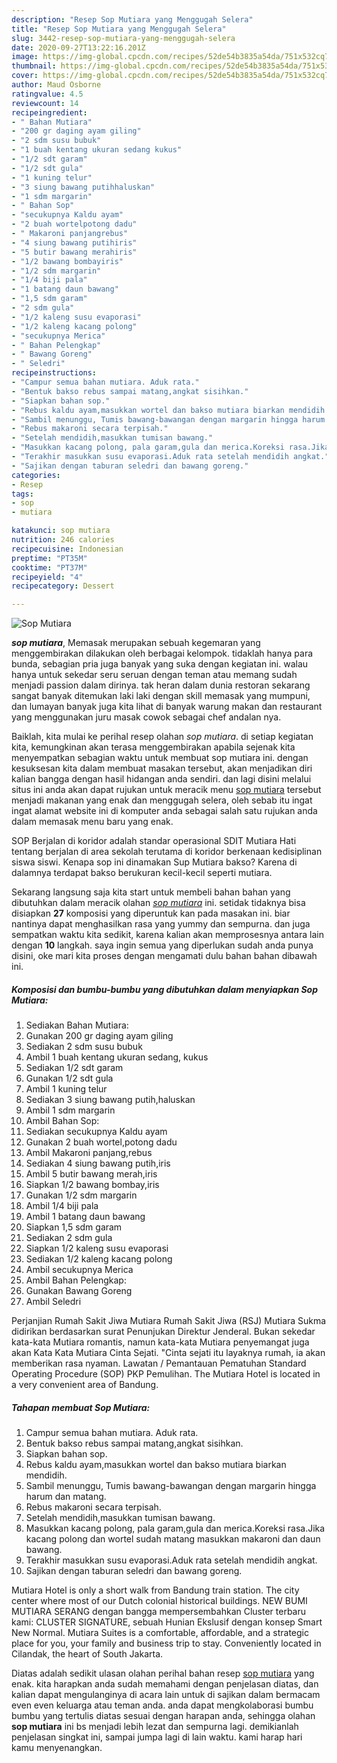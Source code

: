 ```yaml
---
description: "Resep Sop Mutiara yang Menggugah Selera"
title: "Resep Sop Mutiara yang Menggugah Selera"
slug: 3442-resep-sop-mutiara-yang-menggugah-selera
date: 2020-09-27T13:22:16.201Z
image: https://img-global.cpcdn.com/recipes/52de54b3835a54da/751x532cq70/sop-mutiara-foto-resep-utama.jpg
thumbnail: https://img-global.cpcdn.com/recipes/52de54b3835a54da/751x532cq70/sop-mutiara-foto-resep-utama.jpg
cover: https://img-global.cpcdn.com/recipes/52de54b3835a54da/751x532cq70/sop-mutiara-foto-resep-utama.jpg
author: Maud Osborne
ratingvalue: 4.5
reviewcount: 14
recipeingredient:
- " Bahan Mutiara"
- "200 gr daging ayam giling"
- "2 sdm susu bubuk"
- "1 buah kentang ukuran sedang kukus"
- "1/2 sdt garam"
- "1/2 sdt gula"
- "1 kuning telur"
- "3 siung bawang putihhaluskan"
- "1 sdm margarin"
- " Bahan Sop"
- "secukupnya Kaldu ayam"
- "2 buah wortelpotong dadu"
- " Makaroni panjangrebus"
- "4 siung bawang putihiris"
- "5 butir bawang merahiris"
- "1/2 bawang bombayiris"
- "1/2 sdm margarin"
- "1/4 biji pala"
- "1 batang daun bawang"
- "1,5 sdm garam"
- "2 sdm gula"
- "1/2 kaleng susu evaporasi"
- "1/2 kaleng kacang polong"
- "secukupnya Merica"
- " Bahan Pelengkap"
- " Bawang Goreng"
- " Seledri"
recipeinstructions:
- "Campur semua bahan mutiara. Aduk rata."
- "Bentuk bakso rebus sampai matang,angkat sisihkan."
- "Siapkan bahan sop."
- "Rebus kaldu ayam,masukkan wortel dan bakso mutiara biarkan mendidih."
- "Sambil menunggu, Tumis bawang-bawangan dengan margarin hingga harum dan matang."
- "Rebus makaroni secara terpisah."
- "Setelah mendidih,masukkan tumisan bawang."
- "Masukkan kacang polong, pala garam,gula dan merica.Koreksi rasa.Jika kacang polong dan wortel sudah matang masukkan makaroni dan daun bawang."
- "Terakhir masukkan susu evaporasi.Aduk rata setelah mendidih angkat."
- "Sajikan dengan taburan seledri dan bawang goreng."
categories:
- Resep
tags:
- sop
- mutiara

katakunci: sop mutiara 
nutrition: 246 calories
recipecuisine: Indonesian
preptime: "PT35M"
cooktime: "PT37M"
recipeyield: "4"
recipecategory: Dessert

---
```



![Sop Mutiara](https://img-global.cpcdn.com/recipes/52de54b3835a54da/751x532cq70/sop-mutiara-foto-resep-utama.jpg)

<b><i>sop mutiara</i></b>, Memasak merupakan sebuah kegemaran yang menggembirakan dilakukan oleh berbagai kelompok. tidaklah hanya para bunda, sebagian pria juga banyak yang suka dengan kegiatan ini. walau hanya untuk sekedar seru seruan dengan teman atau memang sudah menjadi passion dalam dirinya. tak heran dalam dunia restoran sekarang sangat banyak ditemukan laki laki dengan skill memasak yang mumpuni, dan lumayan banyak juga kita lihat di banyak warung makan dan restaurant yang menggunakan juru masak cowok sebagai chef andalan nya.

Baiklah, kita mulai ke perihal resep olahan <i>sop mutiara</i>. di setiap kegiatan kita, kemungkinan akan terasa menggembirakan apabila sejenak kita menyempatkan sebagian waktu untuk membuat sop mutiara ini. dengan kesuksesan kita dalam membuat masakan tersebut, akan menjadikan diri kalian bangga dengan hasil hidangan anda sendiri. dan lagi disini melalui situs ini anda akan dapat rujukan untuk meracik menu <u>sop mutiara</u> tersebut menjadi makanan yang enak dan menggugah selera, oleh sebab itu ingat ingat alamat website ini di komputer anda sebagai salah satu rujukan anda dalam memasak menu baru yang enak.

SOP Berjalan di koridor adalah standar operasional SDIT Mutiara Hati tentang berjalan di area sekolah terutama di koridor berkenaan kedisiplinan siswa siswi. Kenapa sop ini dinamakan Sup Mutiara bakso? Karena di dalamnya terdapat bakso berukuran kecil-kecil seperti mutiara.


Sekarang langsung saja kita start untuk membeli bahan bahan yang dibutuhkan dalam meracik olahan <u><i>sop mutiara</i></u> ini. setidak tidaknya bisa disiapkan <b>27</b> komposisi yang diperuntuk kan pada masakan ini. biar nantinya dapat menghasilkan rasa yang yummy dan sempurna. dan juga sempatkan waktu kita sedikit, karena kalian akan memprosesnya antara lain dengan <b>10</b> langkah. saya ingin semua yang diperlukan sudah anda punya disini, oke mari kita proses dengan mengamati dulu bahan bahan dibawah ini.

<!--inarticleads1-->

##### Komposisi dan bumbu-bumbu yang dibutuhkan dalam menyiapkan Sop Mutiara:

1. Sediakan  Bahan Mutiara:
1. Gunakan 200 gr daging ayam giling
1. Sediakan 2 sdm susu bubuk
1. Ambil 1 buah kentang ukuran sedang, kukus
1. Sediakan 1/2 sdt garam
1. Gunakan 1/2 sdt gula
1. Ambil 1 kuning telur
1. Sediakan 3 siung bawang putih,haluskan
1. Ambil 1 sdm margarin
1. Ambil  Bahan Sop:
1. Sediakan secukupnya Kaldu ayam
1. Gunakan 2 buah wortel,potong dadu
1. Ambil  Makaroni panjang,rebus
1. Sediakan 4 siung bawang putih,iris
1. Ambil 5 butir bawang merah,iris
1. Siapkan 1/2 bawang bombay,iris
1. Gunakan 1/2 sdm margarin
1. Ambil 1/4 biji pala
1. Ambil 1 batang daun bawang
1. Siapkan 1,5 sdm garam
1. Sediakan 2 sdm gula
1. Siapkan 1/2 kaleng susu evaporasi
1. Sediakan 1/2 kaleng kacang polong
1. Ambil secukupnya Merica
1. Ambil  Bahan Pelengkap:
1. Gunakan  Bawang Goreng
1. Ambil  Seledri


Perjanjian Rumah Sakit Jiwa Mutiara Rumah Sakit Jiwa (RSJ) Mutiara Sukma didirikan berdasarkan surat Penunjukan Direktur Jenderal. Bukan sekedar kata-kata Mutiara romantis, namun kata-kata Mutiara penyemangat juga akan Kata Kata Mutiara Cinta Sejati. &#34;Cinta sejati itu layaknya rumah, ia akan memberikan rasa nyaman. Lawatan / Pemantauan Pematuhan Standard Operating Procedure (SOP) PKP Pemulihan. The Mutiara Hotel is located in a very convenient area of Bandung. 

<!--inarticleads2-->

##### Tahapan membuat Sop Mutiara:

1. Campur semua bahan mutiara. Aduk rata.
1. Bentuk bakso rebus sampai matang,angkat sisihkan.
1. Siapkan bahan sop.
1. Rebus kaldu ayam,masukkan wortel dan bakso mutiara biarkan mendidih.
1. Sambil menunggu, Tumis bawang-bawangan dengan margarin hingga harum dan matang.
1. Rebus makaroni secara terpisah.
1. Setelah mendidih,masukkan tumisan bawang.
1. Masukkan kacang polong, pala garam,gula dan merica.Koreksi rasa.Jika kacang polong dan wortel sudah matang masukkan makaroni dan daun bawang.
1. Terakhir masukkan susu evaporasi.Aduk rata setelah mendidih angkat.
1. Sajikan dengan taburan seledri dan bawang goreng.


Mutiara Hotel is only a short walk from Bandung train station. The city center where most of our Dutch colonial historical buildings. NEW BUMI MUTIARA SERANG dengan bangga mempersembahkan Cluster terbaru kami: CLUSTER SIGNATURE, sebuah Hunian Ekslusif dengan konsep Smart New Normal. Mutiara Suites is a comfortable, affordable, and a strategic place for you, your family and business trip to stay. Conveniently located in Cilandak, the heart of South Jakarta. 

Diatas adalah sedikit ulasan olahan perihal bahan resep <u>sop mutiara</u> yang enak. kita harapkan anda sudah memahami dengan penjelasan diatas, dan kalian dapat mengulanginya di acara lain untuk di sajikan dalam bermacam even even keluarga atau teman anda. anda dapat mengkolaborasi bumbu bumbu yang tertulis diatas sesuai dengan harapan anda, sehingga olahan <b>sop mutiara</b> ini bs menjadi lebih lezat dan sempurna lagi. demikianlah penjelasan singkat ini, sampai jumpa lagi di lain waktu. kami harap hari kamu menyenangkan.
